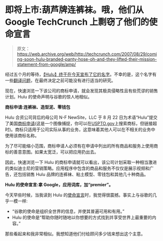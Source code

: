# 即将上市:葫芦牌连裤袜。哦，他们从 Google TechCrunch 上剽窃了他们的使命宣言

> 原文：<https://web.archive.org/web/http://techcrunch.com/2007/08/29/coming-soon-hulu-branded-panty-hose-oh-and-they-lifted-their-mission-statement-from-google/amp/>

经过五个月的等待，[【Hulu】](https://web.archive.org/web/20230126114309/http://www.crunchbase.com/company/hulu)[终于在今天宣布了它的名字](https://web.archive.org/web/20230126114309/http://techcrunch.com/2007/08/29/clown-co-gets-website-and-new-name-hulu/)。不幸的是，这个名字有一些[翻译问题](https://web.archive.org/web/20230126114309/http://techcrunch.com/2007/08/29/hulu-translates-to-cease-and-desist-in-swahili-oh-the-irony/)，在最终决定之前可能没有进行适当的研究。

现在，快速浏览一下该公司的商标申请，就会发现其极具侵略性且有些荒谬的销售计划。Hulu 的使命声明与谷歌的惊人地相似。

**商标申请:连裤袜、造型泥、零钱包**

Hulu 合资公司背后的母公司 N-F NewSite，LLC 于 8 月 22 日为术语“Hulu”提交了美国[商标申请](https://web.archive.org/web/20230126114309/https://techcrunch.com/wp-content/uploads/2007/08/hulutm.png)(这是一个图像捕捉，你可以在[USPTO.gov](https://web.archive.org/web/20230126114309/http://www.uspto.gov/)上搜索商标，但链接超时)。商标只适用于公司实际从事的业务，这意味着其他人可以在不相关的业务中使用该商标名称。

为了尽可能缩小范围，商标申请人必须有在申请中列出的所有商品和服务上使用商标的善意意图。如果太宽泛，可以把应用扔出去。

因此，快速浏览一下 Hulu 的商标申请就可以看出，该公司计划采取一种相当激进的类似迪士尼的营销策略。应用程序中包含的商品和服务不仅仅是展示视频和广告，还包括销售 Hulu 品牌的连裤袜、粘土模型、零钱包和其他几十种商品。

**Hulu 的使命宣言:拿 Google，应用词库，加“premier”。**

今天早些时候，当我读到 Hulu 的[使命宣言](https://web.archive.org/web/20230126114309/http://hulu.com/more.html)时，我觉得很震撼。事实上与谷歌的几乎一模一样:

*   “谷歌的使命是组织全世界的信息，并使其普遍可用和有用。”
*   Hulu 的使命是“帮助你随时随地以你想要的方式找到并享受世界上最重要的内容。”

那些看起来和我非常相似。我想知道他们付给顾问多少钱来想出这个主意。

<amp-analytics data-credentials="include" class="i-amphtml-layout-fixed i-amphtml-layout-size-defined" i-amphtml-layout="fixed"></amp-analytics>